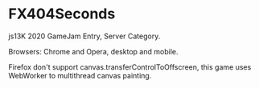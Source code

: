 # FX404Seconds

js13K 2020 GameJam Entry, Server Category.

Browsers: Chrome and Opera, desktop and mobile.

Firefox don't support canvas.transferControlToOffscreen, this game uses WebWorker to multithread canvas painting.
